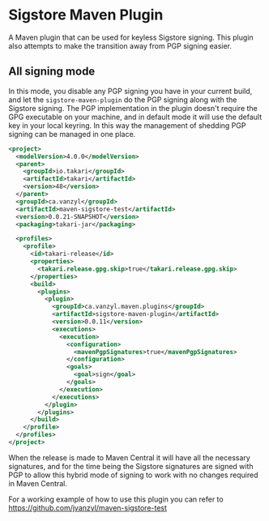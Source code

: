 # Sigstore Maven Plugin

A Maven plugin that can be used for keyless Sigstore signing. This plugin also attempts to make the transition away from PGP signing easier.

## All signing mode

In this mode, you disable any PGP signing you have in your current build, and let the `sigstore-maven-plugin` do the PGP signing along with the Sigstore signing. The PGP implementation in the plugin doesn't require the GPG executable on your machine, and in default mode it will use the default key in your local keyring. In this way the management of shedding PGP signing can be managed in one place.

```xml
<project>
  <modelVersion>4.0.0</modelVersion>
  <parent>
    <groupId>io.takari</groupId>
    <artifactId>takari</artifactId>
    <version>48</version>
  </parent>
  <groupId>ca.vanzyl</groupId>
  <artifactId>maven-sigstore-test</artifactId>
  <version>0.0.21-SNAPSHOT</version>
  <packaging>takari-jar</packaging>

  <profiles>
    <profile>
      <id>takari-release</id>
      <properties>
        <takari.release.gpg.skip>true</takari.release.gpg.skip>
      </properties>
      <build>
        <plugins>
          <plugin>
            <groupId>ca.vanzyl.maven.plugins</groupId>
            <artifactId>sigstore-maven-plugin</artifactId>
            <version>0.0.11</version>
            <executions>
              <execution>
                <configuration>
                  <mavenPgpSignatures>true</mavenPgpSignatures>
                </configuration>
                <goals>
                  <goal>sign</goal>
                </goals>
              </execution>
            </executions>
          </plugin>
        </plugins>
      </build>
    </profile>
  </profiles>
</project>
```

When the release is made to Maven Central it will have all the necessary signatures, and for the time being the Sigstore signatures are signed with PGP to allow this hybrid mode of signing to work with no changes required in Maven Central.

For a working example of how to use this plugin you can refer to https://github.com/jvanzyl/maven-sigstore-test
